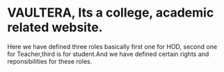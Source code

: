 # VAULTERA, Its a college, academic related website.
Here we have defined three roles basically first one for HOD,
second one for Teacher,third is for student.And we have defined certain rights and reponsibilities for these roles.
